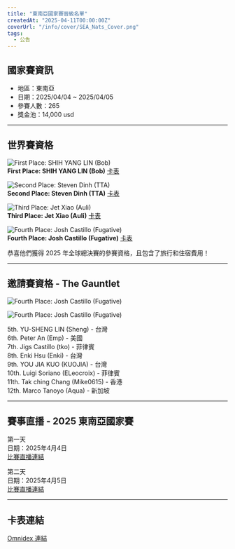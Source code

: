 ```yaml
---
title: "東南亞國家賽晉級名單"
createdAt: "2025-04-11T00:00:00Z"
coverUrl: "/info/cover/SEA_Nats_Cover.png"
tags:
  - 公告
---
```


## 國家賽資訊

- 地區：東南亞
- 日期：2025/04/04 ~ 2025/04/05
- 參賽人數：265
- 獎金池：14,000 usd

---

## 世界賽資格

![First Place: SHIH YANG LIN (Bob)](/info/20250411_SEANat/Bob.jpg)  
**First Place: SHIH YANG LIN (Bob)** [卡表](https://shoutatyourdecks.com/decks/92c4f60a-1496-44b7-983a-b00c87a36e51)

![Second Place: Steven Dinh (TTA)](/info/20250411_SEANat/TTA.jpg)  
**Second Place: Steven Dinh (TTA)** [卡表](https://shoutatyourdecks.com/decks/718b9f9b-9c61-475a-9993-e043e00d65ff)

![Third Place: Jet Xiao (Auli)](/info/20250411_SEANat/Auli.jpg)  
**Third Place: Jet Xiao (Auli)** [卡表](https://shoutatyourdecks.com/decks/e1ebbfc2-2678-4b69-ac7a-153c1c03544b)

![Fourth Place: Josh Castillo (Fugative)](/info/20250411_SEANat/Fugative.jpg)  
**Fourth Place: Josh Castillo (Fugative)** [卡表](https://shoutatyourdecks.com/decks/7dbf1fb5-1aec-433c-a3ca-31d7ae6bb5ba)

恭喜他們獲得 2025 年全球總決賽的參賽資格，且包含了旅行和住宿費用！

---

## 邀請賽資格 - The Gauntlet

![Fourth Place: Josh Castillo (Fugative)](/info/20250411_SEANat/5to8.png)  

![Fourth Place: Josh Castillo (Fugative)](/info/20250411_SEANat/9to12.png)  

5th. YU-SHENG LIN (Sheng) - 台灣  
6th. Peter An (Emp) - 美國  
7th. Jigs Castillo (tko) - 菲律賓  
8th. Enki Hsu (Enki) - 台灣  
9th. YOU JIA KUO (KUOJIA) - 台灣  
10th. Luigi Soriano (ELeocroix) - 菲律賓  
11th. Tak ching Chang (Mike0615) - 香港  
12th. Marco Tanoyo (Aqua) - 新加坡  

---

## 賽事直播 - 2025 東南亞國家賽

第一天  
日期：2025年4月4日  
[比賽直播連結](https://www.youtube.com/live/IL9AXf6i7nQ?si=3KkIh0fN5_k84gpl)  

第二天  
日期：2025年4月5日  
[比賽直播連結](https://www.youtube.com/live/k0HpThOWnSQ?si=k5_R_vWd7uObJ3S4)

---

## 卡表連結

[Omnidex 連結](https://omni.gatcg.com/events/22507)